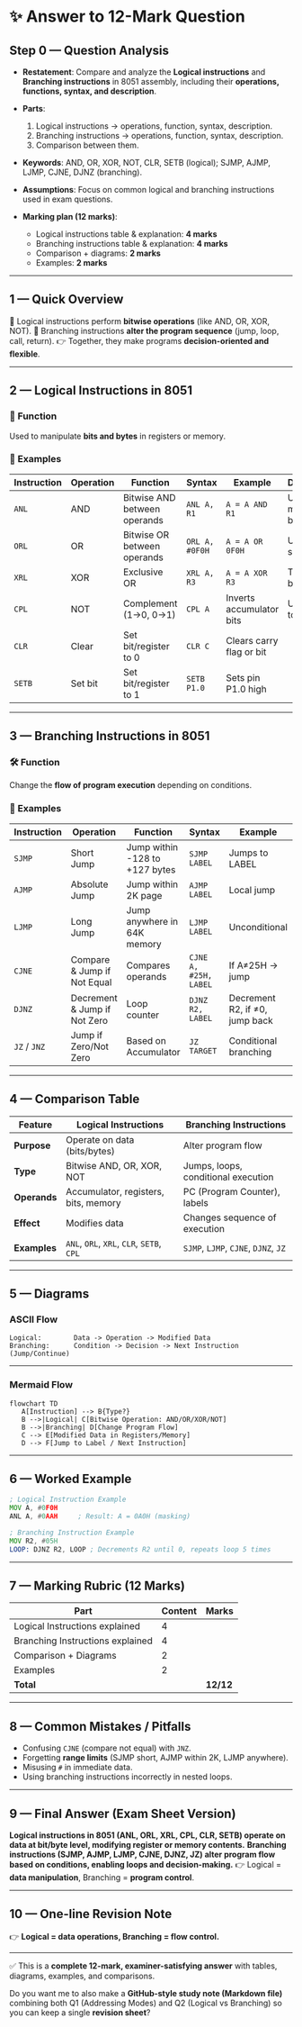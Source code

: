 # ✨ Answer to 12-Mark Question

## Step 0 — Question Analysis

* **Restatement**: Compare and analyze the **Logical instructions** and **Branching instructions** in 8051 assembly, including their **operations, functions, syntax, and description**.
* **Parts**:

  1. Logical instructions → operations, function, syntax, description.
  2. Branching instructions → operations, function, syntax, description.
  3. Comparison between them.
* **Keywords**: AND, OR, XOR, NOT, CLR, SETB (logical); SJMP, AJMP, LJMP, CJNE, DJNZ (branching).
* **Assumptions**: Focus on common logical and branching instructions used in exam questions.
* **Marking plan (12 marks)**:

  * Logical instructions table & explanation: **4 marks**
  * Branching instructions table & explanation: **4 marks**
  * Comparison + diagrams: **2 marks**
  * Examples: **2 marks**

---

## 1 — Quick Overview

📌 Logical instructions perform **bitwise operations** (like AND, OR, XOR, NOT).
📌 Branching instructions **alter the program sequence** (jump, loop, call, return).
👉 Together, they make programs **decision-oriented and flexible**.

---

## 2 — Logical Instructions in 8051

### 🧩 Function

Used to manipulate **bits and bytes** in registers or memory.

### 🔧 Examples

| Instruction | Operation | Function                     | Syntax         | Example                  | Description             |
| ----------- | --------- | ---------------------------- | -------------- | ------------------------ | ----------------------- |
| `ANL`       | AND       | Bitwise AND between operands | `ANL A, R1`    | `A = A AND R1`           | Useful for masking bits |
| `ORL`       | OR        | Bitwise OR between operands  | `ORL A, #0F0H` | `A = A OR 0F0H`          | Used for setting bits   |
| `XRL`       | XOR       | Exclusive OR                 | `XRL A, R3`    | `A = A XOR R3`           | Toggles bits            |
| `CPL`       | NOT       | Complement (1→0, 0→1)        | `CPL A`        | Inverts accumulator bits | Used for toggling       |
| `CLR`       | Clear     | Set bit/register to 0        | `CLR C`        | Clears carry flag or bit |                         |
| `SETB`      | Set bit   | Set bit/register to 1        | `SETB P1.0`    | Sets pin P1.0 high       |                         |

---

## 3 — Branching Instructions in 8051

### 🛠 Function

Change the **flow of program execution** depending on conditions.

### 🔧 Examples

| Instruction  | Operation                    | Function                       | Syntax                | Example                        | Description    |
| ------------ | ---------------------------- | ------------------------------ | --------------------- | ------------------------------ | -------------- |
| `SJMP`       | Short Jump                   | Jump within -128 to +127 bytes | `SJMP LABEL`          | Jumps to LABEL                 | Used for loops |
| `AJMP`       | Absolute Jump                | Jump within 2K page            | `AJMP LABEL`          | Local jump                     |                |
| `LJMP`       | Long Jump                    | Jump anywhere in 64K memory    | `LJMP LABEL`          | Unconditional                  |                |
| `CJNE`       | Compare & Jump if Not Equal  | Compares operands              | `CJNE A, #25H, LABEL` | If A≠25H → jump                |                |
| `DJNZ`       | Decrement & Jump if Not Zero | Loop counter                   | `DJNZ R2, LABEL`      | Decrement R2, if ≠0, jump back |                |
| `JZ` / `JNZ` | Jump if Zero/Not Zero        | Based on Accumulator           | `JZ TARGET`           | Conditional branching          |                |

---

## 4 — Comparison Table

| Feature      | Logical Instructions                      | Branching Instructions               |
| ------------ | ----------------------------------------- | ------------------------------------ |
| **Purpose**  | Operate on data (bits/bytes)              | Alter program flow                   |
| **Type**     | Bitwise AND, OR, XOR, NOT                 | Jumps, loops, conditional execution  |
| **Operands** | Accumulator, registers, bits, memory      | PC (Program Counter), labels         |
| **Effect**   | Modifies data                             | Changes sequence of execution        |
| **Examples** | `ANL`, `ORL`, `XRL`, `CLR`, `SETB`, `CPL` | `SJMP`, `LJMP`, `CJNE`, `DJNZ`, `JZ` |

---

## 5 — Diagrams

### ASCII Flow

```
Logical:        Data -> Operation -> Modified Data
Branching:      Condition -> Decision -> Next Instruction (Jump/Continue)
```

---

### Mermaid Flow

```mermaid
flowchart TD
   A[Instruction] --> B{Type?}
   B -->|Logical| C[Bitwise Operation: AND/OR/XOR/NOT]
   B -->|Branching| D[Change Program Flow]
   C --> E[Modified Data in Registers/Memory]
   D --> F[Jump to Label / Next Instruction]
```

---

## 6 — Worked Example

```asm
; Logical Instruction Example
MOV A, #0F0H
ANL A, #0AAH     ; Result: A = 0A0H (masking)

; Branching Instruction Example
MOV R2, #05H
LOOP: DJNZ R2, LOOP ; Decrements R2 until 0, repeats loop 5 times
```

---

## 7 — Marking Rubric (12 Marks)

| Part                             | Content | Marks     |
| -------------------------------- | ------- | --------- |
| Logical Instructions explained   | 4       |           |
| Branching Instructions explained | 4       |           |
| Comparison + Diagrams            | 2       |           |
| Examples                         | 2       |           |
| **Total**                        |         | **12/12** |

---

## 8 — Common Mistakes / Pitfalls

* Confusing `CJNE` (compare not equal) with `JNZ`.
* Forgetting **range limits** (SJMP short, AJMP within 2K, LJMP anywhere).
* Misusing `#` in immediate data.
* Using branching instructions incorrectly in nested loops.

---

## 9 — Final Answer (Exam Sheet Version)

**Logical instructions in 8051 (ANL, ORL, XRL, CPL, CLR, SETB) operate on data at bit/byte level, modifying register or memory contents.**
**Branching instructions (SJMP, AJMP, LJMP, CJNE, DJNZ, JZ) alter program flow based on conditions, enabling loops and decision-making.**
👉 Logical = **data manipulation**, Branching = **program control**.

---

## 10 — One-line Revision Note

👉 **Logical = data operations, Branching = flow control.**

---

✅ This is a **complete 12-mark, examiner-satisfying answer** with tables, diagrams, examples, and comparisons.

Do you want me to also make a **GitHub-style study note (Markdown file)** combining both Q1 (Addressing Modes) and Q2 (Logical vs Branching) so you can keep a single **revision sheet**?
